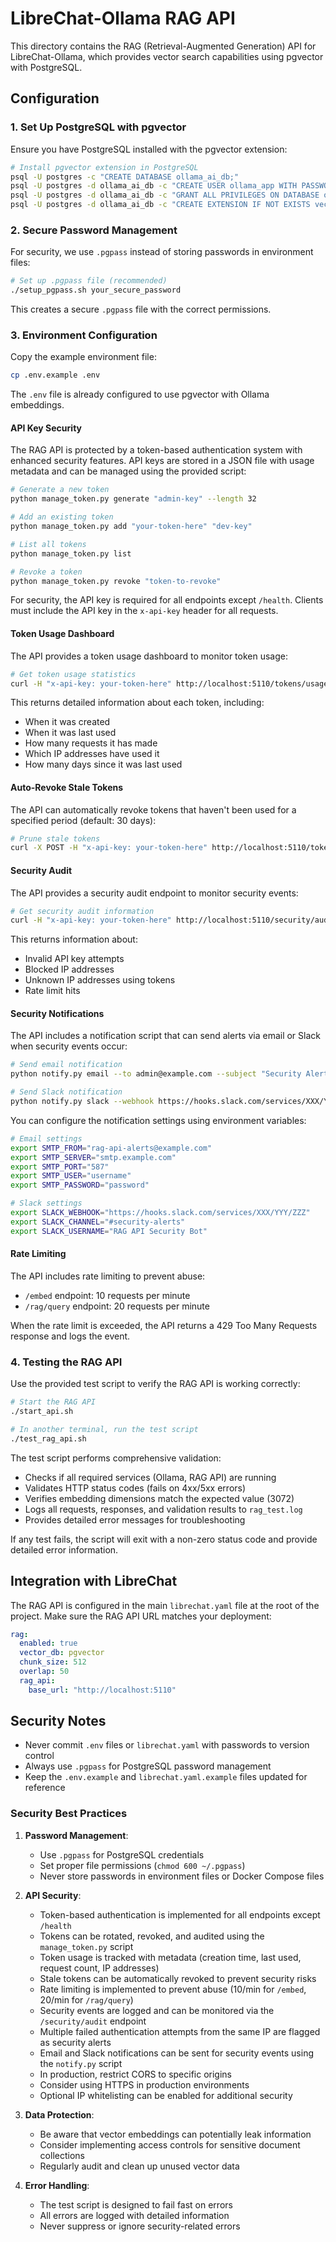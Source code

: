 # LibreChat-Ollama RAG API

This directory contains the RAG (Retrieval-Augmented Generation) API for LibreChat-Ollama, which provides vector search capabilities using pgvector with PostgreSQL.

## Configuration

### 1. Set Up PostgreSQL with pgvector

Ensure you have PostgreSQL installed with the pgvector extension:

```bash
# Install pgvector extension in PostgreSQL
psql -U postgres -c "CREATE DATABASE ollama_ai_db;"
psql -U postgres -d ollama_ai_db -c "CREATE USER ollama_app WITH PASSWORD 'your_secure_password';"
psql -U postgres -d ollama_ai_db -c "GRANT ALL PRIVILEGES ON DATABASE ollama_ai_db TO ollama_app;"
psql -U postgres -d ollama_ai_db -c "CREATE EXTENSION IF NOT EXISTS vector;"
```

### 2. Secure Password Management

For security, we use `.pgpass` instead of storing passwords in environment files:

```bash
# Set up .pgpass file (recommended)
./setup_pgpass.sh your_secure_password
```

This creates a secure `.pgpass` file with the correct permissions.

### 3. Environment Configuration

Copy the example environment file:

```bash
cp .env.example .env
```

The `.env` file is already configured to use pgvector with Ollama embeddings.

#### API Key Security

The RAG API is protected by a token-based authentication system with enhanced security features. API keys are stored in a JSON file with usage metadata and can be managed using the provided script:

```bash
# Generate a new token
python manage_token.py generate "admin-key" --length 32

# Add an existing token
python manage_token.py add "your-token-here" "dev-key"

# List all tokens
python manage_token.py list

# Revoke a token
python manage_token.py revoke "token-to-revoke"
```

For security, the API key is required for all endpoints except `/health`. Clients must include the API key in the `x-api-key` header for all requests.

#### Token Usage Dashboard

The API provides a token usage dashboard to monitor token usage:

```bash
# Get token usage statistics
curl -H "x-api-key: your-token-here" http://localhost:5110/tokens/usage
```

This returns detailed information about each token, including:
- When it was created
- When it was last used
- How many requests it has made
- Which IP addresses have used it
- How many days since it was last used

#### Auto-Revoke Stale Tokens

The API can automatically revoke tokens that haven't been used for a specified period (default: 30 days):

```bash
# Prune stale tokens
curl -X POST -H "x-api-key: your-token-here" http://localhost:5110/tokens/prune
```

#### Security Audit

The API provides a security audit endpoint to monitor security events:

```bash
# Get security audit information
curl -H "x-api-key: your-token-here" http://localhost:5110/security/audit
```

This returns information about:
- Invalid API key attempts
- Blocked IP addresses
- Unknown IP addresses using tokens
- Rate limit hits

#### Security Notifications

The API includes a notification script that can send alerts via email or Slack when security events occur:

```bash
# Send email notification
python notify.py email --to admin@example.com --subject "Security Alert" --message "Multiple failed auth attempts from 192.168.1.100"

# Send Slack notification
python notify.py slack --webhook https://hooks.slack.com/services/XXX/YYY/ZZZ --channel "#security" --message "Rate limit exceeded for /embed endpoint"
```

You can configure the notification settings using environment variables:

```bash
# Email settings
export SMTP_FROM="rag-api-alerts@example.com"
export SMTP_SERVER="smtp.example.com"
export SMTP_PORT="587"
export SMTP_USER="username"
export SMTP_PASSWORD="password"

# Slack settings
export SLACK_WEBHOOK="https://hooks.slack.com/services/XXX/YYY/ZZZ"
export SLACK_CHANNEL="#security-alerts"
export SLACK_USERNAME="RAG API Security Bot"
```

#### Rate Limiting

The API includes rate limiting to prevent abuse:

- `/embed` endpoint: 10 requests per minute
- `/rag/query` endpoint: 20 requests per minute

When the rate limit is exceeded, the API returns a 429 Too Many Requests response and logs the event.

### 4. Testing the RAG API

Use the provided test script to verify the RAG API is working correctly:

```bash
# Start the RAG API
./start_api.sh

# In another terminal, run the test script
./test_rag_api.sh
```

The test script performs comprehensive validation:

- Checks if all required services (Ollama, RAG API) are running
- Validates HTTP status codes (fails on 4xx/5xx errors)
- Verifies embedding dimensions match the expected value (3072)
- Logs all requests, responses, and validation results to `rag_test.log`
- Provides detailed error messages for troubleshooting

If any test fails, the script will exit with a non-zero status code and provide detailed error information.

## Integration with LibreChat

The RAG API is configured in the main `librechat.yaml` file at the root of the project. Make sure the RAG API URL matches your deployment:

```yaml
rag:
  enabled: true
  vector_db: pgvector
  chunk_size: 512
  overlap: 50
  rag_api:
    base_url: "http://localhost:5110"
```

## Security Notes

- Never commit `.env` files or `librechat.yaml` with passwords to version control
- Always use `.pgpass` for PostgreSQL password management
- Keep the `.env.example` and `librechat.yaml.example` files updated for reference

### Security Best Practices

1. **Password Management**:
   - Use `.pgpass` for PostgreSQL credentials
   - Set proper file permissions (`chmod 600 ~/.pgpass`)
   - Never store passwords in environment files or Docker Compose files

2. **API Security**:
   - Token-based authentication is implemented for all endpoints except `/health`
   - Tokens can be rotated, revoked, and audited using the `manage_token.py` script
   - Token usage is tracked with metadata (creation time, last used, request count, IP addresses)
   - Stale tokens can be automatically revoked to prevent security risks
   - Rate limiting is implemented to prevent abuse (10/min for `/embed`, 20/min for `/rag/query`)
   - Security events are logged and can be monitored via the `/security/audit` endpoint
   - Multiple failed authentication attempts from the same IP are flagged as security alerts
   - Email and Slack notifications can be sent for security events using the `notify.py` script
   - In production, restrict CORS to specific origins
   - Consider using HTTPS in production environments
   - Optional IP whitelisting can be enabled for additional security

3. **Data Protection**:
   - Be aware that vector embeddings can potentially leak information
   - Consider implementing access controls for sensitive document collections
   - Regularly audit and clean up unused vector data

4. **Error Handling**:
   - The test script is designed to fail fast on errors
   - All errors are logged with detailed information
   - Never suppress or ignore security-related errors
